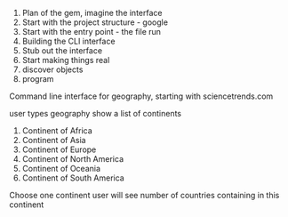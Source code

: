 1. Plan of the gem, imagine the interface
2. Start with the project structure - google
3. Start with the entry point - the file run
4. Building the CLI interface
5. Stub out the interface
6. Start making things real
7. discover objects
8. program


Command line interface for geography, starting with sciencetrends.com

user types geography
show a list of continents

1. Continent of Africa
2. Continent of Asia
3. Continent of Europe
4. Continent of North America
5. Continent of Oceania
6. Continent of South America

Choose one continent
user will see number of countries containing in this continent
